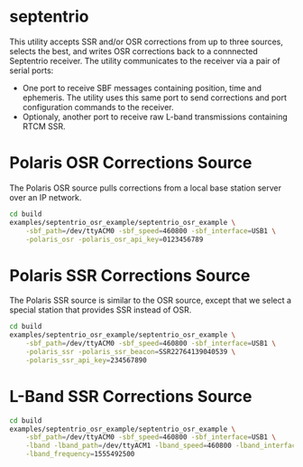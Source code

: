 # septentrio

This utility accepts SSR and/or OSR corrections from up to three sources,
selects the best, and writes OSR corrections back to a connnected Septentrio
receiver.  The utility communicates to the receiver via a pair of serial ports:
- One port to receive SBF messages containing position, time and ephemeris.
  The utility uses this same port to send corrections and port configuration commands to the receiver.
- Optionaly, another port to receive raw L-band transmissions containing RTCM SSR.

# Polaris OSR Corrections Source

The Polaris OSR source pulls corrections from a local base station server over
an IP network.
```bash
cd build
examples/septentrio_osr_example/septentrio_osr_example \
    -sbf_path=/dev/ttyACM0 -sbf_speed=460800 -sbf_interface=USB1 \
    -polaris_osr -polaris_osr_api_key=0123456789
```

# Polaris SSR Corrections Source

The Polaris SSR source is similar to the OSR source, except that we select a
special station that provides SSR instead of OSR.
```bash
cd build
examples/septentrio_osr_example/septentrio_osr_example \
    -sbf_path=/dev/ttyACM0 -sbf_speed=460800 -sbf_interface=USB1 \
    -polaris_ssr -polaris_ssr_beacon=SSR22764139040539 \
    -polaris_ssr_api_key=234567890
```

# L-Band SSR Corrections Source

```bash
cd build
examples/septentrio_osr_example/septentrio_osr_example \
    -sbf_path=/dev/ttyACM0 -sbf_speed=460800 -sbf_interface=USB1 \
    -lband -lband_path=/dev/ttyACM1 -lband_speed=460800 -lband_interface=USB2 \
    -lband_frequency=1555492500
```
